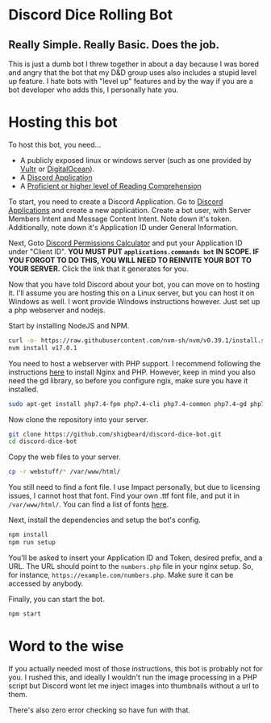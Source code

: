 # Discord Dice Rolling Bot

## Really Simple. Really Basic. Does the job.

This is just a dumb bot I threw together in about a day because I was bored and angry that the bot that my D&D group uses also includes a stupid level up feature. I hate bots with "level up" features and by the way if you are a bot developer who adds this, I personally hate you.

# Hosting this bot

To host this bot, you need...

- A publicly exposed linux or windows server (such as one provided by [Vultr](https://www.vultr.com/) or [DigitalOcean](https://www.digitalocean.com/)).
- A [Discord Application](https://discordapp.com/developers/applications/me)
- A [Proficient or higher level of Reading Comprehension](https://comprehensibleclassroom.com/2018/08/19/how-to-grade-reading-comprehension/)

To start, you need to create a Discord Application. Go to [Discord Applications](https://discordapp.com/developers/applications/me) and create a new application. Create a bot user, with Server Members Intent and Message Content Intent. Note down it's token. Additionally, note down it's Application ID under General Information.

Next, Goto [Discord Permissions Calculator](https://discordapi.com/permissions.html#274877910016) and put your Application ID under "Client ID". **YOU MUST PUT `applications.commands bot` IN SCOPE. IF YOU FORGOT TO DO THIS, YOU WILL NEED TO REINVITE YOUR BOT TO YOUR SERVER.** Click the link that it generates for you.

Now that you have told Discord about your bot, you can move on to hosting it. I'll assume you are hosting this on a Linux server, but you can host it on Windows as well. I wont provide Windows instructions however. Just set up a php webserver and nodejs.

Start by installing NodeJS and NPM.

```bash
curl -o- https://raw.githubusercontent.com/nvm-sh/nvm/v0.39.1/install.sh | bash
nvm install v17.0.1
```

You need to host a webserver with PHP support. I recommend following the instructions [here](https://www.rosehosting.com/blog/how-to-install-php-7-4-with-nginx-on-ubuntu-20-04/) to install Nginx and PHP. However, keep in mind you also need the gd library, so before you configure ngix, make sure you have it installed.

```bash
sudo apt-get install php7.4-fpm php7.4-cli php7.4-common php7.4-gd php7.4-mysql php7.4-xml php7.4-mbstring php7.4-zip -y
```

Now clone the repository into your server.

```bash
git clone https://github.com/shigbeard/discord-dice-bot.git
cd discord-dice-bot
```

Copy the web files to your server.

```bash
cp -r webstuff/* /var/www/html/
```

You still need to find a font file. I use Impact personally, but due to licensing issues, I cannot host that font. Find your own .ttf font file, and put it in `/var/www/html/`. You can find a list of fonts [here](https://www.google.com/fonts/).

Next, install the dependencies and setup the bot's config.

```bash
npm install
npm run setup
```

You'll be asked to insert your Application ID and Token, desired prefix, and a URL. The URL should point to the `numbers.php` file in your nginx setup. So, for instance, `https://example.com/numbers.php`. Make sure it can be accessed by anybody.

Finally, you can start the bot.

```bash
npm start
```

# Word to the wise

If you actually needed most of those instructions, this bot is probably not for you. I rushed this, and ideally I wouldn't run the image processing in a PHP script but Discord wont let me inject images into thumbnails without a url to them.

There's also zero error checking so have fun with that.
